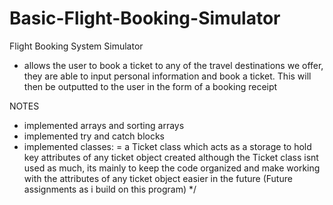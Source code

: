 # Basic-Flight-Booking-Simulator

Flight Booking System Simulator
- allows the user to book a ticket to any of the travel destinations we offer, they are able to input personal information 
  and book a ticket. This will then be outputted to the user in the form of a booking receipt

NOTES
- implemented arrays and sorting arrays
- implemented try and catch blocks 
- implemented classes:
= a Ticket class which acts as a storage to hold key attributes of any ticket object created although the Ticket class isnt used as much, its mainly to keep the code organized and make working with the attributes of any ticket object easier in the future (Future assignments as i build on this program)
*/
